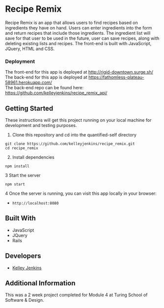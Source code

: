 # Recipe Remix

Recipe Remix is an app that allows users to find recipes based on ingredients they have on hand. Users can enter ingredients into the form and return recipes that include those ingredients. The ingredient list will save for that user to be used in the future, user can save recipes, along with deleting existing lists and recipes. The front-end is built with JavaScript, JQuery, HTML and CSS. 

### Deployment
 The front-end for this app is deployed at <http://rigid-downtown.surge.sh/>  
 The back-end for this app is deployed at <https://fathomless-plateau-58961.herokuapp.com/>  
 The back-end repo can be found here: <https://github.com/kelleyjenkins/recipe_remix_api/>  

## Getting Started

These instructions will get this project running on your local machine for development and testing purposes.

1. Clone this repository and cd into the quantified-self directory

  ```
  git clone https://github.com/kelleyjenkins/recipe_remix.git
  cd recipe_remix
  ```

2. Install dependencies
  ```
  npm install
  ```

3 Start the server
  ```
  npm start
  ```

4 Once the server is running, you can visit this app locally in your browser:
* `http://localhost:8080`

## Built With
 * JavaScript
 * JQuery
 * Rails
 
 ## Developers
 - [Kelley Jenkins](https://github.com/kelleyjenkins)
 
 ## Additional Information
 
 This was a 2 week project completed for Module 4 at Turing School of Software & Design. 
